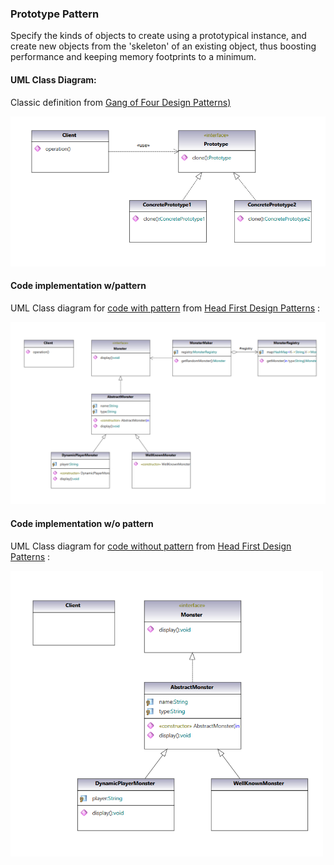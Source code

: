 ### Prototype Pattern

Specify the kinds of objects to create using a prototypical instance, and create new objects from the 'skeleton' of an existing object, thus boosting performance and keeping memory footprints to a minimum.

#### UML Class Diagram:

Classic definition from  [Gang of Four Design Patterns)](https://www.amazon.com/Design-Patterns-Object-Oriented-Addison-Wesley-Professional-ebook/dp/B000SEIBB8) 

<img src="prototype.png" alt="drawing" width="600"/> 

#### Code implementation w/pattern

UML Class diagram for [code with pattern](../../app/src/main/java/com/example/gofp/head_first/sol/creational/prototype) from [Head First Design Patterns](https://www.amazon.com/Head-First-Design-Patterns-Brain-Friendly/dp/0596007124) :

<img src="prototype_sol.png" alt="drawing" width="800"/> 

#### Code implementation w/o pattern

UML Class diagram for [code without pattern](../../app/src/main/java/com/example/gofp/head_first/pre/creational/prototype) from [Head First Design Patterns](https://www.amazon.com/Head-First-Design-Patterns-Brain-Friendly/dp/0596007124) :

<img src="prototype_pre.png" alt="drawing" width="500"/> 
